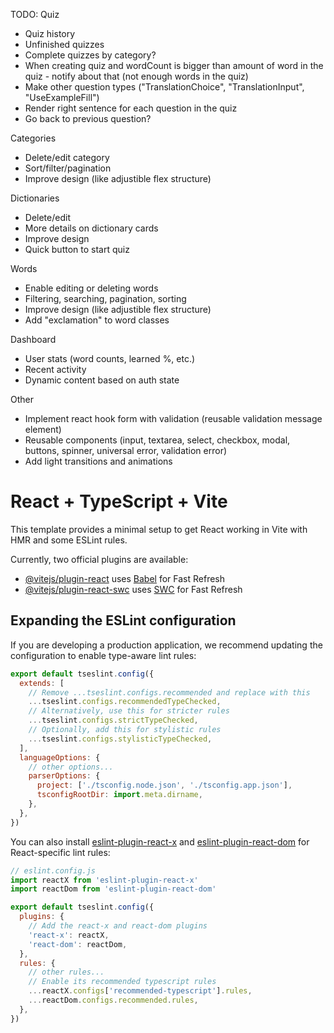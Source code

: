 TODO:
Quiz
- Quiz history
- Unfinished quizzes
- Complete quizzes by category?
- When creating quiz and wordCount is bigger than amount of word in the quiz - notify about that (not enough words in the quiz)
- Make other question types ("TranslationChoice", "TranslationInput", "UseExampleFill")
- Render right sentence for each question in the quiz
- Go back to previous question?

Categories
- Delete/edit category
- Sort/filter/pagination
- Improve design (like adjustible flex structure)

Dictionaries
- Delete/edit
- More details on dictionary cards
- Improve design
- Quick button to start quiz

Words
- Enable editing or deleting words
- Filtering, searching, pagination, sorting
- Improve design (like adjustible flex structure)
- Add "exclamation" to word classes

Dashboard
- User stats (word counts, learned %, etc.)
- Recent activity
- Dynamic content based on auth state

Other
- Implement react hook form with validation (reusable validation message element)
- Reusable components (input, textarea, select, checkbox, modal, buttons, spinner, universal error, validation error)
- Add light transitions and animations


# React + TypeScript + Vite

This template provides a minimal setup to get React working in Vite with HMR and some ESLint rules.

Currently, two official plugins are available:

- [@vitejs/plugin-react](https://github.com/vitejs/vite-plugin-react/blob/main/packages/plugin-react/README.md) uses [Babel](https://babeljs.io/) for Fast Refresh
- [@vitejs/plugin-react-swc](https://github.com/vitejs/vite-plugin-react-swc) uses [SWC](https://swc.rs/) for Fast Refresh

## Expanding the ESLint configuration

If you are developing a production application, we recommend updating the configuration to enable type-aware lint rules:

```js
export default tseslint.config({
  extends: [
    // Remove ...tseslint.configs.recommended and replace with this
    ...tseslint.configs.recommendedTypeChecked,
    // Alternatively, use this for stricter rules
    ...tseslint.configs.strictTypeChecked,
    // Optionally, add this for stylistic rules
    ...tseslint.configs.stylisticTypeChecked,
  ],
  languageOptions: {
    // other options...
    parserOptions: {
      project: ['./tsconfig.node.json', './tsconfig.app.json'],
      tsconfigRootDir: import.meta.dirname,
    },
  },
})
```

You can also install [eslint-plugin-react-x](https://github.com/Rel1cx/eslint-react/tree/main/packages/plugins/eslint-plugin-react-x) and [eslint-plugin-react-dom](https://github.com/Rel1cx/eslint-react/tree/main/packages/plugins/eslint-plugin-react-dom) for React-specific lint rules:

```js
// eslint.config.js
import reactX from 'eslint-plugin-react-x'
import reactDom from 'eslint-plugin-react-dom'

export default tseslint.config({
  plugins: {
    // Add the react-x and react-dom plugins
    'react-x': reactX,
    'react-dom': reactDom,
  },
  rules: {
    // other rules...
    // Enable its recommended typescript rules
    ...reactX.configs['recommended-typescript'].rules,
    ...reactDom.configs.recommended.rules,
  },
})
```
